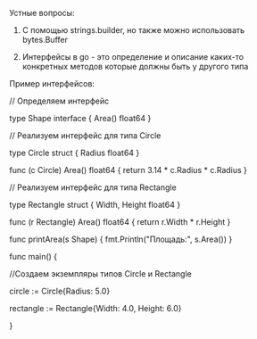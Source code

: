 Устные вопросы:


1) С помощью strings.builder, но также можно использовать bytes.Buffer


2) Интерфейсы в go - это определение и описание каких-то конкретных методов которые должны быть у другого типа


Пример интерфейсов:

// Определяем интерфейс


type Shape interface {
    Area() float64
}

// Реализуем интерфейс для типа Circle


type Circle struct {
    Radius float64
}

func (c Circle) Area() float64 {
    return 3.14 * c.Radius * c.Radius
}

// Реализуем интерфейс для типа Rectangle


type Rectangle struct {
    Width, Height float64
}


func (r Rectangle) Area() float64 {
    return r.Width * r.Height
}



func printArea(s Shape) {
    fmt.Println("Площадь:", s.Area())
}



func main() {


   //Создаем экземпляры типов Circle и Rectangle


   circle := Circle{Radius: 5.0}


   rectangle := Rectangle{Width: 4.0, Height: 6.0}


}



